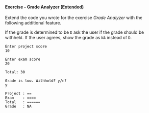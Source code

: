 #### Exercise - Grade Analyzer (Extended)

Extend the code you wrote for the exercise _Grade Analyzer_ with the following additional feature.

If the grade is determined to be `D` ask the user if the grade should be withheld. If the user agrees, show the grade as `NA` instead of `D`.

```
Enter project score
10

Enter exam score
20

Total: 30

Grade is low. Withhold? y/n?
y
 
Project : ==
Exam    : ====
Total   : ======
Grade   : NA
```